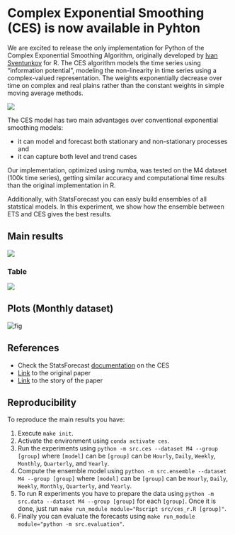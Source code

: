 # Complex Exponential Smoothing (CES) is now available in Pyhton

We are excited to release the only implementation for Python of the Complex Exponential Smoothing Algorithm, originally developed by [Ivan Sventunkov](https://forecasting.svetunkov.ru/en/2022/08/02/complex-exponential-smoothing/) for R. The CES algorithm models the time series using “information potential”, modeling the non-linearity in time series using a complex-valued representation. The weights exponentially decrease over time on complex and real plains rather than the constant weights in simple moving average methods.

![](cspweights.png)

The CES model has two main advantages over conventional exponential smoothing models:

* it can model and forecast both stationary and non-stationary processes and
* it can capture both level and trend cases

Our implementation, optimized using numba, was tested on the M4 dataset (100k time series), getting similar accuracy and computational time results than the original implementation in R.

Additionally, with StatsForecast you can easly build ensembles of all statstical models. In this experiment, we show how the ensemble between ETS and CES gives the best results.

## Main results

![](ces-results.png)

### Table

![](table-ces-results.png)

## Plots (Monthly dataset)

![fig](./plots-models.png)

## References

* Check the StatsForecast [documentation](https://nixtlaverse.nixtla.io/statsforecast/models#class-autoces) on the CES
* [Link](https://forecasting.svetunkov.ru/wp-content/uploads/2022/07/Svetunkov-et-al.-2022-Complex-Exponential-Smoothing.pdf) to the original paper
* [Link](https://forecasting.svetunkov.ru/en/2022/08/02/the-long-and-winding-road-the-story-of-complex-exponential-smoothing/) to the story of the paper

## Reproducibility

To reproduce the main results you have:

1. Execute `make init`.
2. Activate the environment using `conda activate ces`.
3. Run the experiments using `python -m src.ces --dataset M4 --group [group]` where `[model]` can be `[group]` can be `Hourly`, `Daily`, `Weekly`, `Monthly`, `Quarterly`, and `Yearly`.
4. Compute the ensemble model using `python -m src.ensemble --dataset M4 --group [group]` where `[model]` can be `[group]` can be `Hourly`, `Daily`, `Weekly`, `Monthly`, `Quarterly`, and `Yearly`.
5. To run R experiments you have to prepare the data using `python -m src.data --dataset M4 --group [group]` for each `[group]`. Once it is done, just run `make run_module module="Rscript src/ces_r.R [group]"`.
6. Finally you can evaluate the forecasts using `make run_module module="python -m src.evaluation"`.
